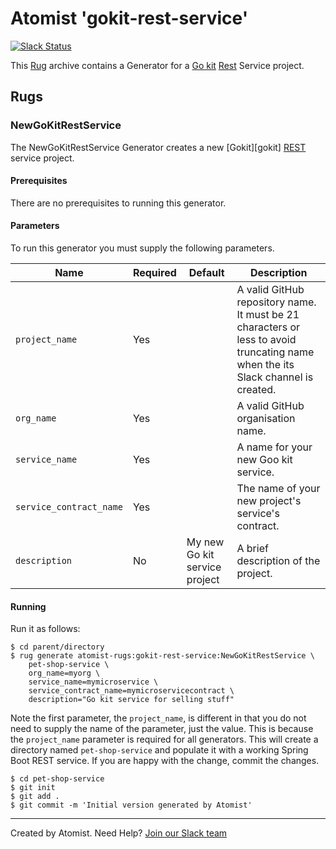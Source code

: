 # Atomist 'gokit-rest-service'

[![Slack Status](https://join.atomist.com/badge.svg)](https://join.atomist.com)

This [Rug](http://docs.atomist.com/) archive contains a Generator for
a [Go kit][go-kit] [Rest][rest] Service project.

[go-kit]: https://github.com/go-kit/kit
[rest]: https://en.wikipedia.org/wiki/Representational_state_transfer

## Rugs

### NewGoKitRestService

The NewGoKitRestService Generator creates a new [Gokit][gokit] [REST][rest] service project.

[go-kit]: https://github.com/go-kit/kit
[rest]: https://en.wikipedia.org/wiki/Representational_state_transfer

#### Prerequisites

There are no prerequisites to running this generator.

#### Parameters

To run this generator you must supply the following parameters.

Name | Required | Default | Description
-----|----------|---------|------------
`project_name` | Yes | |  A valid GitHub repository name.  It must be 21 characters or less to avoid truncating name when the its Slack channel is created.
`org_name` | Yes | | A valid GitHub organisation name.
`service_name` | Yes | |  A name for your new Goo kit service.
`service_contract_name` | Yes | | The name of your new project's service's contract.
`description` | No | My new Go kit service project | A brief description of the project.

#### Running

Run it as follows:

```
$ cd parent/directory
$ rug generate atomist-rugs:gokit-rest-service:NewGoKitRestService \
    pet-shop-service \
    org_name=myorg \
    service_name=mymicroservice \
    service_contract_name=mymicroservicecontract \
    description="Go kit service for selling stuff"
```

Note the first parameter, the `project_name`, is different in that you
do not need to supply the name of the parameter, just the value.  This
is because the `project_name` parameter is required for all
generators.  This will create a directory named `pet-shop-service` and
populate it with a working Spring Boot REST service.  If you are happy
with the change, commit the changes.

```
$ cd pet-shop-service
$ git init
$ git add .
$ git commit -m 'Initial version generated by Atomist'
```

---
Created by Atomist. Need Help? <a href="https://join.atomist.com/">Join our Slack team</a>
